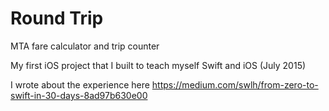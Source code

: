 # Round Trip
MTA fare calculator and trip counter


My first iOS project that I built to teach myself Swift and iOS (July 2015)

I wrote about the experience here https://medium.com/swlh/from-zero-to-swift-in-30-days-8ad97b630e00
